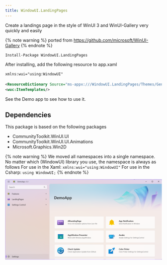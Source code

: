 ```yaml
---
title: WindowUI.LandingPages
---
```


Create a landings page in the style of WinUI 3 and WinUI-Gallery very quickly and easily

{% note warning %}
ported from https://github.com/microsoft/WinUI-Gallery
{% endnote %}

```
Install-Package WindowUI.LandingPages
```
After installing, add the following resource to app.xaml

```xml
xmlns:wui="using:WindowUI"

<ResourceDictionary Source="ms-appx:///WindowUI.LandingPages/Themes/Generic.xaml" />
<wuc:ItemTemplates/>
```
See the Demo app to see how to use it.

## Dependencies

This package is based on the following packages

- CommunityToolkit.WinUI.UI
- CommunityToolkit.WinUI.UI.Animations
- Microsoft.Graphics.Win2D

{% note warning %}
We moved all namespaces into a single namespace. No matter which (WindowUI) library you use, the namespace is always as follows
For use in the Xaml:
`xmlns:wui="using:WindowUI"`
For use in the Csharp:
`using WindowUI;`
{% endnote %}

![LandingsPage](https://raw.githubusercontent.com/ghost1372/Resources/main/LandingsPage/0.png)